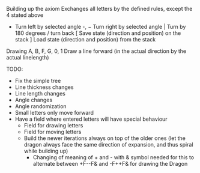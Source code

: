 Building up the axiom
  Exchanges all letters by the defined rules, except the 4 stated above
  +   Turn left by selected angle
  -, −   Turn right by selected angle
  |   Turn by 180 degrees / turn back
  [   Save state (direction and position) on the stack
  ]   Load state (direction and position) from the stack

Drawing
  A, B, F, G, 0, 1   Draw a line forward (in the actual direction by the actual linelength)


TODO:
  - Fix the simple tree
  - Line thickness changes
  - Line length changes
  - Angle changes
  - Angle randomization
  - Small letters only move forward
  - Have a field where entered letters will have special behaviour
    - Field for drawing letters
    - Field for moving letters
    - Build the newer iterations always on top of the older ones (let the dragon always face the same direction of expansion, and thus spiral while building up)
      - Changing of meaning of + and - with & symbol needed for this to alternate between +F--F& and -F++F& for drawing the Dragon